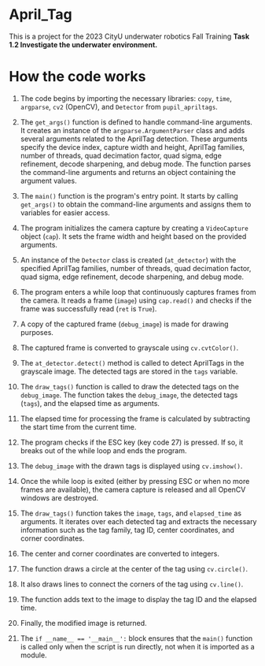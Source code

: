 # April_Tag
This is a project for the 2023 CityU underwater robotics Fall Training **Task 1.2 Investigate the underwater environment.**

# How the code works
1. The code begins by importing the necessary libraries: `copy`, `time`, `argparse`, `cv2` (OpenCV), and `Detector` from `pupil_apriltags`.

2. The `get_args()` function is defined to handle command-line arguments. It creates an instance of the `argparse.ArgumentParser` class and adds several arguments related to the AprilTag detection. These arguments specify the device index, capture width and height, AprilTag families, number of threads, quad decimation factor, quad sigma, edge refinement, decode sharpening, and debug mode. The function parses the command-line arguments and returns an object containing the argument values.

3. The `main()` function is the program's entry point. It starts by calling `get_args()` to obtain the command-line arguments and assigns them to variables for easier access.

4. The program initializes the camera capture by creating a `VideoCapture` object (`cap`). It sets the frame width and height based on the provided arguments.

5. An instance of the `Detector` class is created (`at_detector`) with the specified AprilTag families, number of threads, quad decimation factor, quad sigma, edge refinement, decode sharpening, and debug mode.

6. The program enters a while loop that continuously captures frames from the camera. It reads a frame (`image`) using `cap.read()` and checks if the frame was successfully read (`ret` is `True`).

7. A copy of the captured frame (`debug_image`) is made for drawing purposes.

8. The captured frame is converted to grayscale using `cv.cvtColor()`.

9. The `at_detector.detect()` method is called to detect AprilTags in the grayscale image. The detected tags are stored in the `tags` variable.

10. The `draw_tags()` function is called to draw the detected tags on the `debug_image`. The function takes the `debug_image`, the detected tags (`tags`), and the elapsed time as arguments.

11. The elapsed time for processing the frame is calculated by subtracting the start time from the current time.

12. The program checks if the ESC key (key code 27) is pressed. If so, it breaks out of the while loop and ends the program.

13. The `debug_image` with the drawn tags is displayed using `cv.imshow()`.

14. Once the while loop is exited (either by pressing ESC or when no more frames are available), the camera capture is released and all OpenCV windows are destroyed.

15. The `draw_tags()` function takes the `image`, `tags`, and `elapsed_time` as arguments. It iterates over each detected tag and extracts the necessary information such as the tag family, tag ID, center coordinates, and corner coordinates.

16. The center and corner coordinates are converted to integers.

17. The function draws a circle at the center of the tag using `cv.circle()`.

18. It also draws lines to connect the corners of the tag using `cv.line()`.

19. The function adds text to the image to display the tag ID and the elapsed time.

20. Finally, the modified image is returned.

21. The `if __name__ == '__main__':` block ensures that the `main()` function is called only when the script is run directly, not when it is imported as a module.
